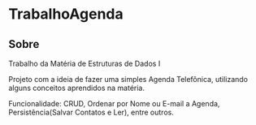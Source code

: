 # TrabalhoAgenda

## Sobre
Trabalho da Matéria de Estruturas de Dados I 

Projeto com a ideia de fazer uma simples Agenda Telefônica, utilizando alguns conceitos aprendidos na matéria. 

Funcionalidade: CRUD, Ordenar por Nome ou E-mail a Agenda, Persistência(Salvar Contatos e Ler), entre outros.

